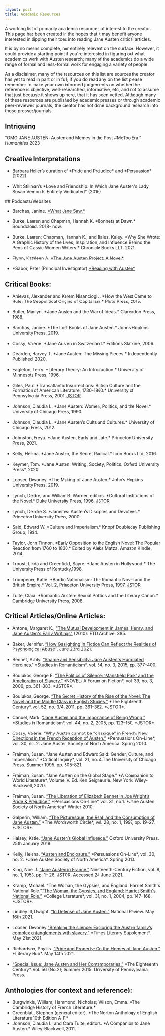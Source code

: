 ```yaml
---
layout: post
title: Academic Resources
---
```


A working list of primarily academic resources of interest to the creator. This page has been created in the hopes that it may benefit anyone interested in dipping their toes into reading Jane Austen critical articles. 

It is by no means complete, nor entirely relevent on the surface. However, it could provide a starting point if you're interested in figuring out what academics work with Austen research; many of the academics do a wide range of formal and less-formal work for engaging a variety of people.

As a disclaimer, many of the resources on this list are sources the creator has yet to read in part or in full; if you do read any on the list please remember to make your own informed judgements on whether the reference is objective, well-researched, informative, etc, and not to assume that just because it shows up here, that it has been vetted. Although many of these resources are published by academic presses or through academic peer-reviewed journals, the creator has not done background research into those presses/journals. 


## Intriguing
“OMG JANE AUSTEN: Austen and Memes in the Post #MeToo Era.” *Humanities* 2023

## Creative Interpretations
<ul>
  <li>Barbara Heller’s curation of *Pride and Prejudice* and *Persuasion* (2022) </li>
<br>
  <li>Whit Stillman’s *Love and Friendship: In Which Jane Austen's Lady Susan Vernon Is Entirely Vindicated* (2016) </li>
</ul>
## Podcasts/Websites
<ul>
  <li>Barchas, Janine. <a href="whatjanesaw.org" target="_blank">*What Jane Saw.*</a></li>
  <br>
  <li>Burke, Lauren and Chapman, Hannah K. *Bonnets at Dawn.* Soundcloud. 2018- now.</li>
  <br>
  <li>Burke, Lauren; Chapman, Hannah K., and Bales, Kaley. *Why She Wrote: A Graphic History of the Lives, Inspiration, and Influence Behind the Pens of Classic Women Writers.* Chronicle Books LLT. 2021.</li>
  <br>
  <li>Flynn, Kathleen A. <a href="https://thejaneaustenproject.com/" target="_blank">*The Jane Austen Project: A Novel*</a></li>
  <br>
  <li>*Sabor, Peter (Principal Investigator).<a href="https://www.readingwithausten.com/" target="_blank">*Reading with Austen*</a></li>
</ul>

## Critical Books: 
<ul>
  <li>Anievas, Alexander and Kerem Nisancioglu. *How the West Came to Rule: The Geopolitical 	Origins of Capitalism.* Pluto Press, 2015.</li>
  <br>
  <li>Butler, Marilyn. *Jane Austen and the War of Ideas.* Clarendon Press, 1988.</li>
  <br>
  <li>Barchas, Janine. *The Lost Books of Jane Austen.* Johns Hopkins University Press, 2019.</li>
  <br>
  <li>Cossy, Valérie. *Jane Austen in Switzerland.* Editions Slatkine, 2006.</li>
  <br>
  <li>Dearden, Harvey T. *Jane Austen: The Missing Pieces.* Independently Published, 2020.</li>
  <br>
  <li>Eagleton, Terry. *Literary Theory: An Introduction.* University of Minnesota Press, 1996.</li>
  <br>
  <li>Giles, Paul. *Transatlantic Insurrections: British Culture and the Formation of American Literature, 1730-1860.* University of Pennsylvania Press, 2001. <a href="www.jstor.org/stable/j.ctt3fhtvx" target="_blank">JSTOR</a></li>
  <br>
  <li>Johnson, Claudia L. *Jane Austen: Women, Politics, and the Novel.* University of Chicago Press, 1990.</li>
  <br>
  <li>Johnson, Claudia L. *Jane Austen’s Cults and Cultures.* University of Chicago Press, 2012.</li>
  <br>
  <li>Johnston, Freya. *Jane Austen, Early and Late.* Princeton University Press, 2021.</li>
  <br>
  <li>Kelly, Helena. *Jane Austen, the Secret Radical.* Icon Books Ltd, 2016.</li>
  <br>
  <li>Keymer, Tom. *Jane Austen: Writing, Society, Politics. Oxford University Press*, 2020.</li>
  <br>
  <li>Looser, Devoney. *The Making of Jane Austen.* John’s Hopkins University Press, 2019.</li>
  <br>
  <li>Lynch, Deidre, and William B. Warner, editors. *Cultural Institutions of the Novel.* Duke University Press, 1996. <a href="www.jstor.org/stable/j.ctv11smf2v" target="_blank">JSTOR</a></li>
  <br>
  <li>Lynch, Deirdre S. *Janeites: Austen’s Disciples and Devotees.* Princeton University Press, 2000.</li>
  <br>
  <li>Said, Edward W. *Culture and Imperialism.* Knopf Doubleday Publishing Group, 1994.</li>
  <br>
  <li>Taylor, John Tinnon. *Early Opposition to the English Novel: The Popular Reaction from 1760 to 	1830.* Edited by Aleks Matza. Amazon Kindle, 2014.</li>
  <br>
  <li>Troost, Linda and Greenfield, Sayre. *Jane Austen in Hollywood.* The University Press of Kentucky,1998.</li>
  <br>
  <li>Trumpener, Katie. *Bardic Nationalism: The Romantic Novel and the British Empire.* Vol. 2, Princeton University Press, 1997. <a href="www.jstor.org/stable/j.ctv182jtdd" target="_blank">JSTOR</a></li>
  <br>
  <li>Tuite, Clara. *Romantic Austen: Sexual Politics and the Literary Canon.* Cambridge University Press, 2008.</li>
</ul>

## Critical Articles/Online Articles:
<ul>
  <li>Antone, Margaret K., <a href="https://engagedscholarship.csuohio.edu/etdarchive/385" target="_blank">"The Mutual Development in James, Henry, and Jane Austen's Early Writings"</a> (2010). ETD Archive. 385. </li>
<br>
  <li>Baker, Jennifer. <a href="https://lithub.com/how-gaslighting-in-fiction-can-reflect-the-realities-of-psychological-abuse/" target="_blank">“How Gaslighting in Fiction Can Reflect the Realities of Psychological Abuse"</a>, June 23rd 2021.</li>
<br>
  <li>Bennet, Ashly. <a href="www.jstor.org/stable/43973910" target="_blank">“Shame and Sensibility: Jane Austen's Humiliated Heroines.”</a> *Studies in Romanticism*, vol. 54, no. 3, 2015, pp. 377–400.</li>
<br>
  <li>Boulukos, George E. <a href="www.jstor.org/stable/40267669" target="_blank">“The Politics of Silence: ‘Mansfield Park’ and the Amelioration of Slavery.”</a> *NOVEL: A Forum on Fiction*, vol. 39, no. 3, 2006, pp. 361–383. *JSTOR*.</li> 
<br>
  <li>Boulukos, George. <a href="www.jstor.org/stable/41468153" target="_blank">“The Secret History of the Rise of the Novel: The Novel and the Middle Class in English Studies.”</a> *The Eighteenth Century*, vol. 52, no. 3/4, 2011, pp. 361–382. *JSTOR*. </li>
<br>
  <li>Canuel, Mark. <a href="www.jstor.org/stable/25601724" target="_blank">“Jane Austen and the Importance of Being Wrong.”</a> *Studies in Romanticism*, vol. 44, no. 2, 2005, pp. 123–150. *JSTOR*.</li>
<br>
  <li>Cossy, Valérie. <a href="https://jasna.org/persuasions/on-line/vol30no2/cossy.html" target="_blank">“Why Austen cannot be “classique” in French: New Directions in the French Reception of Austen.”</a> *Persuasions On-Line*, vol. 30, no. 2. Jane Austen Society of North America. Spring 2010.</li>
<br>
  <li>Fraiman, Susan. “Jane Austen and Edward Said: Gender, Culture, and Imperialism.” *Critical Inquiry*, 	vol. 21, no. 4.The University of Chicago Press. Summer 1995. pp. 805-821.</li>
<br>
  <li>Fraiman, Susan. “Jane Austen on the Global Stage.” *A Companion to World Literature*, Volume 	IV.  Ed. Ken Seigneurie.  New York: Wiley-Blackwell, 2020.</li>
<br>
  <li>Fraiman, Susan. <a href="http://www.jasna.org/persuasions/on-line/vol31no1/fraiman.html" target="_blank">“The Liberation of Elizabeth Bennet in Joe Wright’s Pride & Prejudice.”</a> *Persuasions On-Line*, vol. 31, no.1. *Jane Austen Society of North America*. Winter 2010.</li> 
<br>
  <li>Galperin, William. <a href="www.jstor.org/stable/24042518" target="_blank">“The Picturesque, the Real, and the Consumption of Jane Austen.”</a> *The Wordsworth Circle*, vol. 28, no. 1, 1997, pp. 19–27. *JSTOR*.</li>
<br>
  <li>Halsey, Katie. <a href="https://doi.org/10.1093/acrefore/9780190201098.013.279" target="_blank">“Jane Austen’s Global Influence.”</a> Oxford University Press. 25th January 2019. 	</li>
<br>
  <li>Kelly, Helena. <a href="http://www.jasna.org/persuasions/on-line/vol30no2/kelly.html" target="_blank">“Austen and Enclosure.”</a> *Persuasions On-Line*, vol. 30, no. 2. *Jane Austen Society of North America*. Spring 2010.</li> 
<br>
  <li>King, Noel J. <a href="https://www.jstor.org/stable/3044273" target="_blank">“Jane Austen in France.”</a> Nineteenth-Century Fiction, vol. 8, no. 1, 1953, pp. 1– 26. JSTOR. Accessed 24 June 2021.</li>
<br>
  <li>Kramp, Michael. “The Woman, the Gypsies, and England: Harriet Smith's National 	Role.”<a href="www.jstor.org/stable/25115177" target="_blank">“The Woman, the Gypsies, and England: Harriet Smith's National 	Role.”</a> *College Literature*, vol. 31, no. 1, 2004, pp. 147–168. *JSTOR*.  </li>
<br>
  <li>Lindley III, Dwight. <a href="https://www.nationalreview.com/2021/05/in-defense-of-jane-austen/" target="_blank">“In Defense of Jane Austen.”</a> National Review. May 16th 2021.</li>
<br>
  <li>Looser, Devoney.<a href="https://www.the-tls.co.uk/articles/jane-austen-family-slavery-essay-devoney-looser/" target="_blank">“Breaking the silence: Exploring the Austen family’s complex entanglements with slavery.”</a> *Times Literary Supplement*. May 21st 2021. </li> 
<br>
  <li>Richardson, Phyllis. <a href="https://lithub.com/pride-and-property-on-the-homes-of-jane-austen/" target="_blank">“Pride and Property: On the Homes of Jane Austen.”</a> *Literary Hub*. May 14th 2021.</li>
<br>
  <li><a href="https://www.jstor.org/stable/i24573246?refreqid=excelsior%3A329868569d1a3c0c15f8370aefa707d3" target="_blank">“Special Issue: Jane Austen and Her Contemporaries.”</a> *The Eighteenth Century*. Vol. 56 (No.2); Summer 2015. University of Pennsylvania Press.</li>
</ul>

## Anthologies (for context and reference): 
<ul>
 <li>Burgwinkle, William; Hammond, Nicholas; Wilson, Emma. *The Cambridge History of French Literature.* </li>

 <li>Greenblatt, Stephen (general editor). *The Norton Anthology of English Literature 10th Edition A-F.*  </li>

 <li>Johnson, Claudia L, and Clara Tuite, editors. *A Companion to Jane Austen.* Wiley-Blackwell, 2011. </li>
</ul>
